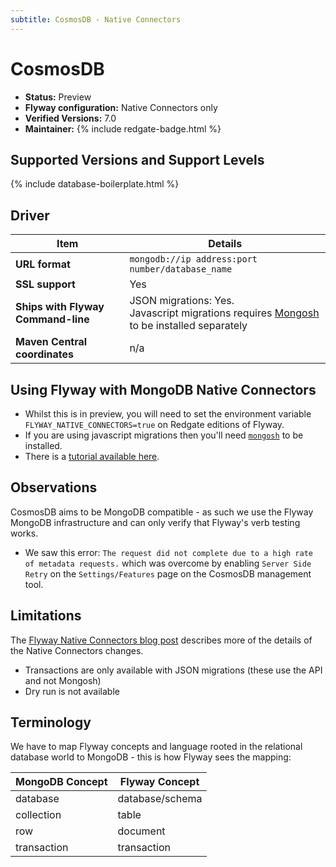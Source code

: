 ```yaml
---
subtitle: CosmosDB - Native Connectors
---
```

# CosmosDB
- **Status:** Preview
- **Flyway configuration:** Native Connectors only
- **Verified Versions:** 7.0
- **Maintainer:** {% include redgate-badge.html %}

## Supported Versions and Support Levels

{% include database-boilerplate.html %}

## Driver

| Item                               | Details                                                                                                                                            |
| ---------------------------------- | -------------------------------------------------------------------------------------------------------------------------------------------------- |
| **URL format**                     | `mongodb://ip address:port number/database_name`                                                                                                   |
| **SSL support**                    | Yes                                                                                                                                                |
| **Ships with Flyway Command-line** | JSON migrations: Yes. <br>Javascript migrations requires [Mongosh](https://www.mongodb.com/docs/mongodb-shell/install/) to be installed separately |
| **Maven Central coordinates**      | n/a                                                                                                                                                |

## Using Flyway with MongoDB Native Connectors
- Whilst this is in preview, you will need to set the environment variable `FLYWAY_NATIVE_CONNECTORS=true` on Redgate editions of Flyway.
- If you are using javascript migrations then you'll need [`mongosh`](https://www.mongodb.com/docs/mongodb-shell/install/) to be installed.
- There is a [tutorial available here](/tutorials/tutorial---using-native-connectors-to-connect-to-mongodb).

## Observations
CosmosDB aims to be MongoDB compatible - as such we use the Flyway MongoDB infrastructure and can only verify that Flyway's verb testing works.
- We saw this error: `The request did not complete due to a high rate of metadata requests.` which was overcome by enabling `Server Side Retry` on the `Settings/Features` page on the CosmosDB management tool.

## Limitations
The [Flyway Native Connectors blog post](https://documentation.red-gate.com/display/FD/Flyway+Native+Connectors+-+MongoDB) describes more of the details of the Native Connectors changes.
- Transactions are only available with JSON migrations (these use the API and not Mongosh)
- Dry run is not available

## Terminology
We have to map Flyway concepts and language rooted in the relational database world to MongoDB - this is how Flyway sees the mapping:

| MongoDB Concept | Flyway Concept  |
| --------------- | --------------- |
| database        | database/schema |
| collection      | table           |
| row             | document        |
| transaction     | transaction     |